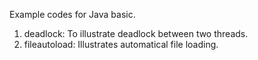Example codes for Java basic.
1. deadlock: To illustrate deadlock between two threads.
2. fileautoload: Illustrates automatical file loading.
